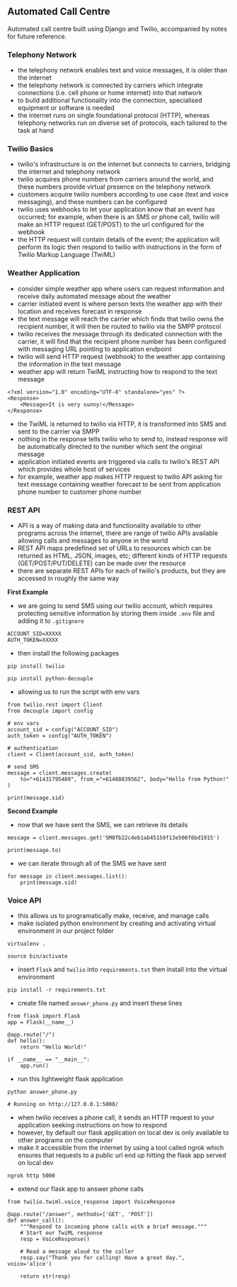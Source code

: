 ## Automated Call Centre

Automated call centre built using Django and Twilio, accompanied by notes for future reference.

### Telephony Network

- the telephony network enables text and voice messages, it is older than the internet
- the telephony network is connected by carriers which integrate connections (i.e. cell phone or home internet) into that network
- to build additional functionality into the connection, specialised equipment or software is needed
- the internet runs on single foundational protocol (HTTP), whereas telephony networks run on diverse set of protocols, each tailored to the task at hand

### Twilio Basics

- twilio's infrastructure is on the internet but connects to carriers, bridging the internet and telephony network
- twilio acquires phone numbers from carriers around the world, and these numbers provide virtual presence on the telephony network
- customers acquire twilio numbers according to use case (text and voice messaging), and these numbers can be configured
- twilio uses webhooks to let your application know that an event has occurred; for example, when there is an SMS or phone call, twilio will make an HTTP request (GET/POST) to the url configured for the webhook
- the HTTP request will contain details of the event; the application will perform its logic then respond to twilio with instructions in the form of Twilio Markup Language (TwiML)

### Weather Application

- consider simple weather app where users can request information and receive daily automated message about the weather
- carrier initiated event is where person texts the weather app with their location and receives forecast in response
- the text message will reach the carrier which finds that twilio owns the recipient number, it will then be routed to twilio via the SMPP protocol
- twilio receives the message through its dedicated connection with the carrier, it will find that the recipient phone number has been configured with messaging URL pointing to application endpoint
- twilio will send HTTP request (webhook) to the weather app containing the information in the text message
- weather app will return TwiML instructing how to respond to the text message

```
<?xml version="1.0" encoding="UTF-8" standalone="yes" ?>
<Response>
    <Message>It is very sunny!</Message>
</Response>
```

- the TwiML is returned to twilio via HTTP, it is transformed into SMS and sent to the carrier via SMPP
- nothing in the response tells twilio who to send to, instead response will be automatically directed to the number which sent the original message
- application initiated events are triggered via calls to twilio's REST API which provides whole host of services
- for example, weather app makes HTTP request to twilio API asking for text message containing weather forecast to be sent from application phone number to customer phone number

### REST API

- API is a way of making data and functionality available to other programs across the internet, there are range of twilio APIs available allowing calls and messages to anyone in the world
- REST API maps predefined set of URLs to resources which can be returned as HTML, JSON, images, etc; different kinds of HTTP requests (GET/POST/PUT/DELETE) can be made over the resource
- there are separate REST APIs for each of twilio's products, but they are accessed in roughly the same way

**First Example**

- we are going to send SMS using our twilio account, which requires protecting sensitive information by storing them inside `.env` file and adding it to `.gitignore`

```
ACCOUNT_SID=XXXXX
AUTH_TOKEN=XXXXX
```

- then install the following packages

```
pip install twilio

pip install python-decouple
```

- allowing us to run the script with env vars

```
from twilio.rest import Client
from decouple import config

# env vars
account_sid = config("ACCOUNT_SID")
auth_token = config("AUTH_TOKEN")

# authentication
client = Client(account_sid, auth_token)

# send SMS
message = client.messages.create(
    to="+61431795489", from_="+61488839562", body="Hello from Python!"
)

print(message.sid)
```

**Second Example**

- now that we have sent the SMS, we can retrieve its details

```
message = client.messages.get('SM0fb22c4eb1ab45159f13e506f6bd1915')

print(message.to)
```

- we can iterate through all of the SMS we have sent

```
for message in client.messages.list():
    print(message.sid)
```

### Voice API

- this allows us to programatically make, receive, and manage calls
- make isolated python environment by creating and activating virtual environment in our project folder

```
virtualenv .

source bin/activate
```

- insert `Flask` and `twilio` into `requirements.txt` then install into the virtual environment

```
pip install -r requirements.txt
```

- create file named `answer_phone.py` and insert these lines

```
from flask import Flask
app = Flask(__name__)

@app.route("/")
def hello():
    return "Hello World!"

if __name__ == "__main__":
    app.run()
```

- run this lightweight flask application

```
python answer_phone.py

# Running on http://127.0.0.1:5000/
```

- when twilio receives a phone call, it sends an HTTP request to your application seeking instructions on how to respond
- however, by default our flask application on local dev is only available to other programs on the computer
- make it accessible from the internet by using a tool called ngrok which ensures that requests to a public url end up hitting the flask app served on local dev

```
ngrok http 5000
```

- extend our flask app to answer phone calls

```
from twilio.twiml.voice_response import VoiceResponse

@app.route("/answer", methods=['GET', 'POST'])
def answer_call():
    """Respond to incoming phone calls with a brief message."""
    # Start our TwiML response
    resp = VoiceResponse()

    # Read a message aloud to the caller
    resp.say("Thank you for calling! Have a great day.", voice='alice')

    return str(resp)
```
